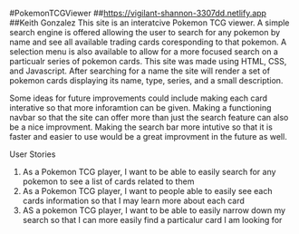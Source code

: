 #PokemonTCGViewer
##https://vigilant-shannon-3307dd.netlify.app
##Keith Gonzalez
This site is an interatcive Pokemon TCG viewer. A simple search engine is offered allowing the user to search for any pokemon by name and see all available trading cards coresponding to that pokemon. A selection menu is also available to allow for a more focused search on a particualr series of pokemon cards.
This site was made using HTML, CSS, and Javascript. After searching for a name the site will render a set of pokemon cards displaying its name, type, series,  and a small description.

Some ideas for future improvements could include making each card interative so that more inforamtion can be given. Making a functioning navbar so that the site can offer more than just the search feature can also be a nice improvment. Making the search bar more intutive so that it is faster and easier to use would be a great improvment in the future as well. 

User Stories
1. As a Pokemon TCG player, I want to be able to easily search for any pokemon to see a list of cards related to them
2. As a Pokemon TCG player, I want to people able to easily see each cards information so that I may learn more about each card
3. AS a pokemon TCG player, I want to be able to easily narrow down my search so that I can more easily find a particalur card I am looking for
